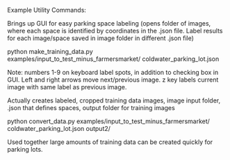 Example Utility Commands:

Brings up GUI for easy parking space labeling (opens folder of images, where each space is identified by coordinates in the .json file. Label results for each image/space saved in image folder in different .json file)

python make_training_data.py examples/input_to_test_minus_farmersmarket/ coldwater_parking_lot.json

Note: numbers 1-9 on keyboard label spots, in addition to checking box in GUI. Left and right arrows move next/previous image. z key labels current image with same label as previous image. 


Actually creates labeled, cropped training data images, image input folder, .json that defines spaces, output folder for training images

python convert_data.py examples/input_to_test_minus_farmersmarket/ coldwater_parking_lot.json output2/

Used together large amounts of training data can be created quickly for parking lots.